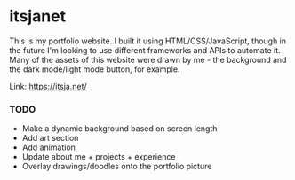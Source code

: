 # itsjanet
This is my portfolio website. I built it using HTML/CSS/JavaScript, though in the future I'm looking to use different frameworks and APIs to automate it. Many of the assets of this website were drawn by me - the background and the dark mode/light mode button, for example.

Link: https://itsja.net/

### TODO
- Make a dynamic background based on screen length
- Add art section
- Add animation
- Update about me + projects + experience
- Overlay drawings/doodles onto the portfolio picture
